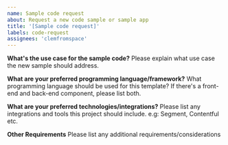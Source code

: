 ```yaml
---
name: Sample code request
about: Request a new code sample or sample app
title: '[Sample code request]'
labels: code-request
assignees: 'clemfromspace'
---
```


**What's the use case for the sample code?**
Please explain what use case the new sample should address.

**What are your preferred programming language/framework?**
What programming language should be used for this template? If there's a front-end and back-end component, please list both.

**What are your preferred technologies/integrations?**
Please list any integrations and tools this project should include. e.g: Segment, Contentful etc.

**Other Requirements**
Please list any additional requirements/considerations
